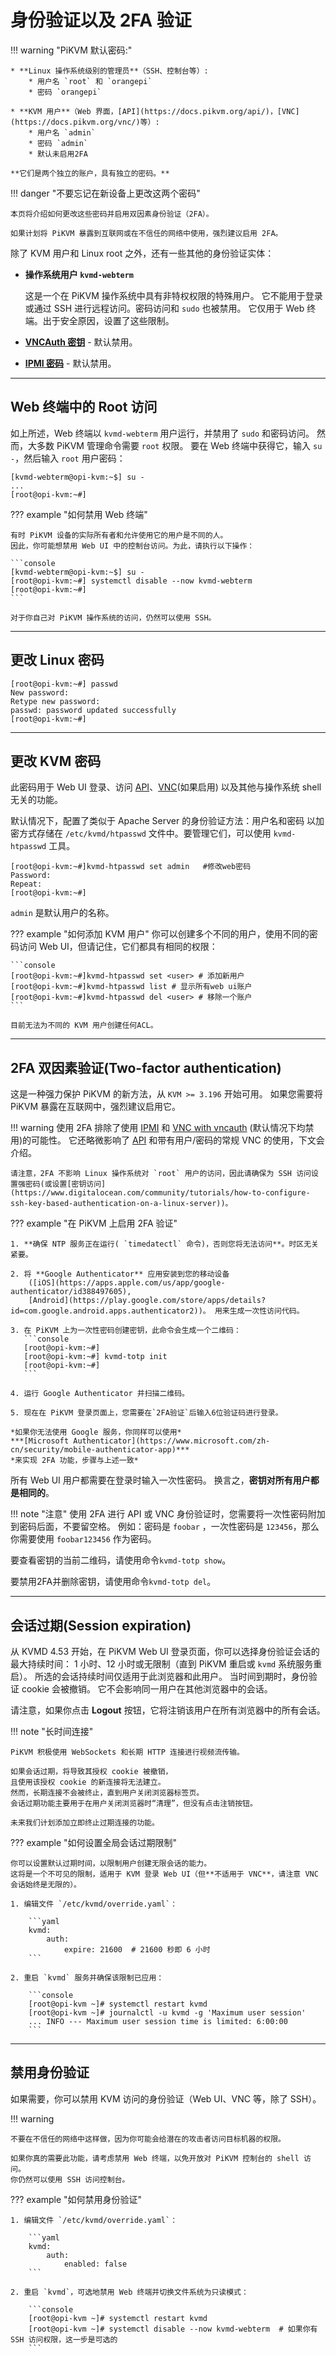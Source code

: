 # 身份验证以及 2FA 验证

!!! warning "PiKVM 默认密码:"

    * **Linux 操作系统级别的管理员**（SSH、控制台等）:
        * 用户名 `root` 和 `orangepi`
        * 密码 `orangepi`

    * **KVM 用户**（Web 界面，[API](https://docs.pikvm.org/api/)，[VNC](https://docs.pikvm.org/vnc/)等）:
        * 用户名 `admin`
        * 密码 `admin`
        * 默认未启用2FA

    **它们是两个独立的账户，具有独立的密码。**

!!! danger "不要忘记在新设备上更改这两个密码"

    本页将介绍如何更改这些密码并启用双因素身份验证（2FA）。

    如果计划将 PiKVM 暴露到互联网或在不信任的网络中使用，强烈建议启用 2FA。

除了 KVM 用户和 Linux root 之外，还有一些其他的身份验证实体：

* **操作系统用户 `kvmd-webterm`**

    这是一个在 PiKVM 操作系统中具有非特权权限的特殊用户。
    它不能用于登录或通过 SSH 进行远程访问。密码访问和 `sudo` 也被禁用。
    它仅用于 Web 终端。出于安全原因，设置了这些限制。

* [**VNCAuth 密钥**](https://docs.pikvm.org/vnc/) - 默认禁用。

* [**IPMI 密码**](https://docs.pikvm.org/ipmi/) - 默认禁用。

-----

## Web 终端中的 Root 访问

如上所述，Web 终端以 `kvmd-webterm` 用户运行，并禁用了 `sudo` 和密码访问。
然而，大多数 PiKVM 管理命令需要 `root` 权限。
要在 Web 终端中获得它，输入 `su -`，然后输入 `root` 用户密码：

```console
[kvmd-webterm@opi-kvm:~$] su -
...
[root@opi-kvm:~#]
```

??? example "如何禁用 Web 终端"

    有时 PiKVM 设备的实际所有者和允许使用它的用户是不同的人。
    因此，你可能想禁用 Web UI 中的控制台访问。为此，请执行以下操作：

    ```console
    [kvmd-webterm@opi-kvm:~$] su -
    [root@opi-kvm:~#] systemctl disable --now kvmd-webterm
    [root@opi-kvm:~#]
    ```

    对于你自己对 PiKVM 操作系统的访问，仍然可以使用 SSH。

-----

## 更改 Linux 密码

```console
[root@opi-kvm:~#] passwd
New password:
Retype new password:
passwd: password updated successfully
[root@opi-kvm:~#]
```

-----

## 更改 KVM 密码

此密码用于 Web UI 登录、访问 [API](https://github.com/pikvm/pikvm/blob/master/docs/api.md)、[VNC](https://github.com/pikvm/pikvm/blob/master/docs/vnc.md)(如果启用)
以及其他与操作系统 shell 无关的功能。

默认情况下，配置了类似于 Apache Server 的身份验证方法：用户名和密码
以加密方式存储在 `/etc/kvmd/htpasswd` 文件中。要管理它们，可以使用 `kvmd-htpasswd` 工具。

```console
[root@opi-kvm:~#]kvmd-htpasswd set admin   #修改web密码
Password:
Repeat:
[root@opi-kvm:~#]
```

`admin` 是默认用户的名称。

??? example "如何添加 KVM 用户"
    你可以创建多个不同的用户，使用不同的密码访问 Web UI，但请记住，它们都具有相同的权限：

    ```console
    [root@opi-kvm:~#]kvmd-htpasswd set <user> # 添加新用户
    [root@opi-kvm:~#]kvmd-htpasswd list # 显示所有web ui账户
    [root@opi-kvm:~#]kvmd-htpasswd del <user> # 移除一个账户
    ```

    目前无法为不同的 KVM 用户创建任何ACL。

-----

## 2FA 双因素验证(Two-factor authentication)

这是一种强力保护 PiKVM 的新方法，从 `KVM >= 3.196` 开始可用。
如果您需要将 PiKVM 暴露在互联网中，强烈建议启用它。

!!! warning
    使用 2FA 排除了使用 [IPMI](https://github.com/pikvm/pikvm/blob/master/docs/ipmi.md) 和 [VNC with vncauth](https://github.com/pikvm/pikvm/blob/master/docs/vnc.md) (默认情况下均禁用)的可能性。
    它还略微影响了 [API](https://github.com/pikvm/pikvm/blob/master/docs/api.md) 和带有用户/密码的常规 VNC 的使用，下文会介绍。

    请注意，2FA 不影响 Linux 操作系统对 `root` 用户的访问，因此请确保为 SSH 访问设置强密码(或设置[密钥访问](https://www.digitalocean.com/community/tutorials/how-to-configure-ssh-key-based-authentication-on-a-linux-server))。

??? example "在 PiKVM 上启用 2FA 验证"

    1. **确保 NTP 服务正在运行( `timedatectl` 命令)，否则您将无法访问**。时区无关紧要。

    2. 将 **Google Authenticator** 应用安装到您的移动设备
        ([iOS](https://apps.apple.com/us/app/google-authenticator/id388497605),
        [Android](https://play.google.com/store/apps/details?id=com.google.android.apps.authenticator2))。 用来生成一次性访问代码。

    3. 在 PiKVM 上为一次性密码创建密钥，此命令会生成一个二维码：
       ```console
       [root@opi-kvm:~#]
       [root@opi-kvm:~#] kvmd-totp init
       [root@opi-kvm:~#]
       ```

    4. 运行 Google Authenticator 并扫描二维码。

    5. 现在在 PiKVM 登录页面上，您需要在`2FA验证`后输入6位验证码进行登录。

    *如果你无法使用 Google 服务，你同样可以使用*
    ***[Microsoft Authenticator](https://www.microsoft.com/zh-cn/security/mobile-authenticator-app)***
    *来实现 2FA 功能，步骤与上述一致*

所有 Web UI 用户都需要在登录时输入一次性密码。
换言之，**密钥对所有用户都是相同的**。

!!! note "注意"
    使用 2FA 进行 API 或 VNC 身份验证时，您需要将一次性密码附加到密码后面，不要留空格。
    例如：密码是 `foobar` ，一次性密码是 `123456`，那么你需要使用 `foobar123456` 作为密码。

要查看密钥的当前二维码，请使用命令`kvmd-totp show`。

要禁用2FA并删除密钥，请使用命令`kvmd-totp del`。

-----

## 会话过期(Session expiration)

从 KVMD 4.53 开始，在 PiKVM Web UI 登录页面，你可以选择身份验证会话的最大持续时间：
1 小时、12 小时或无限制（直到 PiKVM 重启或 `kvmd` 系统服务重启）。
所选的会话持续时间仅适用于此浏览器和此用户。
当时间到期时，身份验证 cookie 会被撤销。
它不会影响同一用户在其他浏览器中的会话。

请注意，如果你点击 **Logout** 按钮，它将注销该用户在所有浏览器中的所有会话。

!!! note "长时间连接"

    PiKVM 积极使用 WebSockets 和长期 HTTP 连接进行视频流传输。

    如果会话过期，将导致其授权 cookie 被撤销，
    且使用该授权 cookie 的新连接将无法建立。
    然而，长期连接不会被终止，直到用户关闭浏览器标签页。
    会话过期功能主要用于在用户关闭浏览器时“清理”，但没有点击注销按钮。

    未来我们计划添加立即终止过期连接的功能。

??? example "如何设置全局会话过期限制"

    你可以设置默认过期时间，以限制用户创建无限会话的能力。
    这将是一个不可见的限制，适用于 KVM 登录 Web UI（但**不适用于 VNC**，请注意 VNC 会话始终是无限的）。

    1. 编辑文件 `/etc/kvmd/override.yaml`：

        ```yaml
        kvmd:
            auth:
                expire: 21600  # 21600 秒即 6 小时
        ```

    2. 重启 `kvmd` 服务并确保该限制已应用：

        ```console
        [root@opi-kvm ~]# systemctl restart kvmd
        [root@opi-kvm ~]# journalctl -u kvmd -g 'Maximum user session'
        ... INFO --- Maximum user session time is limited: 6:00:00
        ```

-----

## 禁用身份验证

如果需要，你可以禁用 KVM 访问的身份验证（Web UI、VNC 等，除了 SSH）。

!!! warning

    不要在不信任的网络中这样做，因为你可能会给潜在的攻击者访问目标机器的权限。

    如果你真的需要此功能，请考虑禁用 Web 终端，以免开放对 PiKVM 控制台的 shell 访问。
    你仍然可以使用 SSH 访问控制台。

??? example "如何禁用身份验证"

    1. 编辑文件 `/etc/kvmd/override.yaml`：

        ```yaml
        kvmd:
            auth:
                enabled: false
        ```

    2. 重启 `kvmd`，可选地禁用 Web 终端并切换文件系统为只读模式：

        ```console
        [root@opi-kvm ~]# systemctl restart kvmd
        [root@opi-kvm ~]# systemctl disable --now kvmd-webterm  # 如果你有 SSH 访问权限，这一步是可选的
        ```
